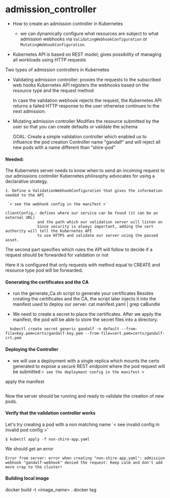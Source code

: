 # admission_controller

- How to create an admission controller in Kubernetes
    - we can dynamically configure what resources are subject to what admission webhooks via
      `ValidatingWebhookConfiguration` or `MutatingWebhookConfiguration`.

- Kubernetes API is based on REST model; gives possibility of managing all workloads using HTTP requests

Two types of admission controllers in Kubernetes
  - Validating admission controller:
    proxies the requests to the subscribed web hooks
    Kubernetes API registers the webhooks based on the resource type and the request method

    In case the validation webhook rejects the request, the Kubernetes API  returns a failed HTTP
    response to the user  otherwise continues to the next admission.

  - Mutating admission controller
    Modifies the resource submitted by the user so that you can create defaults or validate the schema

    GOAL: Create a simple validation controller which enabled us to influence the pod creation
    Controller name "gandalf" and will reject all new pods with a name different than "shire-pod"

#### Needed:

   The Kubernetes server needs to know when to send an incoming request to our admissions controller
    Kubernetes philosophy advocates for using a declarative strategy.

    1. Define a ValidationWebhookConfiguration that gives the information needed to the API

     `< see the webhook config in the manifest >`

    clientConfig,: defines where our service can be found (it can be an external URL)
                  and the path which our validation server will listen on
                  Since security is always important, adding the cert authority will tell the Kubernetes API
                  to use HTTPS and validate our server using the passed asset.

   The second part specifies which rules the API will follow to decide if a request should be forwarded for validation
   or not

   Here it is configured that only requests with method equal to CREATE and resource type pod will be
   forwarded.

#### Generating the certificates and the CA
  - run the generate_Ca.sh script to generate your certificates
  Besides creating the certificates and the CA, the script later injects it into the manifest used to deploy our server.
      cat manifest.yaml | grep caBundle

  - We need to create a secret to place the certificates. After we apply the manifest, the pod will be able to store the
  secret files into a directory.
```
  kubectl create secret generic gandalf -n default --from-file=key.pem=certs/gandalf-key.pem --from-file=cert.pem=certs/gandalf-crt.pem
```
#### Deploying the Controller
  - we will use a deployment with a single replica which mounts the certs generated to expose a secure REST endpoint where the pod request will be submitted
      `< see the deployment config in the manifest >`

apply the manifest

``` kubectl apply -f manifest.yaml
```
Now the server should be running and ready to validate the creation of new pods.

#### Verify that the validation controller works
Let's try creating a pod with a non matching name
 `< see invalid config in invalid pod config >'

```
$ kubectl apply -f non-shire-app.yaml
```
We should get an error

```
Error from server: error when creating "non-shire-app.yaml": admission webhook "gandalf-webhook" denied the request: Keep calm and don't add more crap to the cluster!
```

#### Building local image
docker build -t  <image_name> .
docker tag
